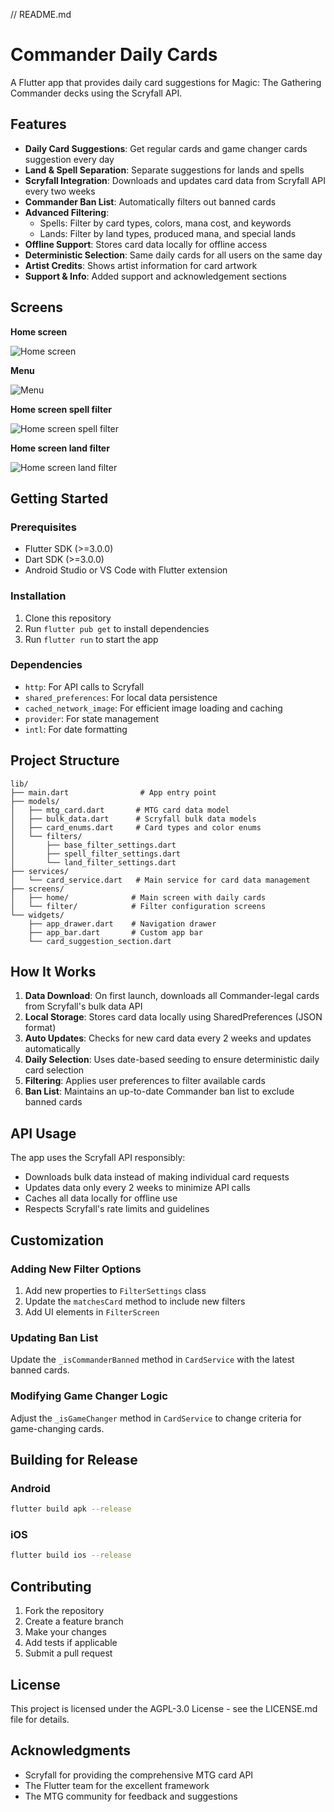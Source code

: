 // README.md
# Commander Daily Cards

A Flutter app that provides daily card suggestions for Magic: The Gathering Commander decks using the Scryfall API.

## Features

- **Daily Card Suggestions**: Get regular cards and game changer cards suggestion every day
- **Land & Spell Separation**: Separate suggestions for lands and spells
- **Scryfall Integration**: Downloads and updates card data from Scryfall API every two weeks
- **Commander Ban List**: Automatically filters out banned cards
- **Advanced Filtering**: 
  - Spells: Filter by card types, colors, mana cost, and keywords
  - Lands: Filter by land types, produced mana, and special lands
- **Offline Support**: Stores card data locally for offline access
- **Deterministic Selection**: Same daily cards for all users on the same day
- **Artist Credits**: Shows artist information for card artwork
- **Support & Info**: Added support and acknowledgement sections

## Screens
**Home screen**

![Home screen](docs/images/1_homescreen.png)

**Menu**

![Menu](docs/images/2_menu.png)

**Home screen spell filter**

![Home screen spell filter](docs/images/3_homescreen_filter_1.png)

**Home screen land filter**

![Home screen land filter](docs/images/4_homescreen_filter_1.png)


## Getting Started

### Prerequisites

- Flutter SDK (>=3.0.0)
- Dart SDK (>=3.0.0)
- Android Studio or VS Code with Flutter extension

### Installation

1. Clone this repository
2. Run `flutter pub get` to install dependencies
3. Run `flutter run` to start the app

### Dependencies

- `http`: For API calls to Scryfall
- `shared_preferences`: For local data persistence
- `cached_network_image`: For efficient image loading and caching
- `provider`: For state management
- `intl`: For date formatting

## Project Structure

```
lib/
├── main.dart                # App entry point
├── models/
│   ├── mtg_card.dart       # MTG card data model
│   ├── bulk_data.dart      # Scryfall bulk data models
│   ├── card_enums.dart     # Card types and color enums
│   └── filters/
│       ├── base_filter_settings.dart
│       ├── spell_filter_settings.dart
│       └── land_filter_settings.dart
├── services/
│   └── card_service.dart   # Main service for card data management
├── screens/
│   ├── home/              # Main screen with daily cards
│   └── filter/            # Filter configuration screens
└── widgets/
    ├── app_drawer.dart    # Navigation drawer
    ├── app_bar.dart       # Custom app bar
    └── card_suggestion_section.dart
```

## How It Works

1. **Data Download**: On first launch, downloads all Commander-legal cards from Scryfall's bulk data API
2. **Local Storage**: Stores card data locally using SharedPreferences (JSON format)
3. **Auto Updates**: Checks for new card data every 2 weeks and updates automatically
4. **Daily Selection**: Uses date-based seeding to ensure deterministic daily card selection
5. **Filtering**: Applies user preferences to filter available cards
6. **Ban List**: Maintains an up-to-date Commander ban list to exclude banned cards

## API Usage

The app uses the Scryfall API responsibly:
- Downloads bulk data instead of making individual card requests
- Updates data only every 2 weeks to minimize API calls
- Caches all data locally for offline use
- Respects Scryfall's rate limits and guidelines

## Customization

### Adding New Filter Options
1. Add new properties to `FilterSettings` class
2. Update the `matchesCard` method to include new filters
3. Add UI elements in `FilterScreen`

### Updating Ban List
Update the `_isCommanderBanned` method in `CardService` with the latest banned cards.

### Modifying Game Changer Logic
Adjust the `_isGameChanger` method in `CardService` to change criteria for game-changing cards.

## Building for Release

### Android
```bash
flutter build apk --release
```

### iOS
```bash
flutter build ios --release
```

## Contributing

1. Fork the repository
2. Create a feature branch
3. Make your changes
4. Add tests if applicable
5. Submit a pull request

## License

This project is licensed under the AGPL-3.0 License - see the LICENSE.md file for details.

## Acknowledgments

- Scryfall for providing the comprehensive MTG card API
- The Flutter team for the excellent framework
- The MTG community for feedback and suggestions